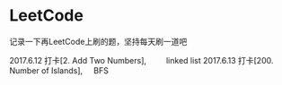 # LeetCode
记录一下再LeetCode上刷的题，坚持每天刷一道吧

2017.6.12 打卡[2. Add Two Numbers],         linked list
2017.6.13 打卡[200. Number of Islands],     BFS
